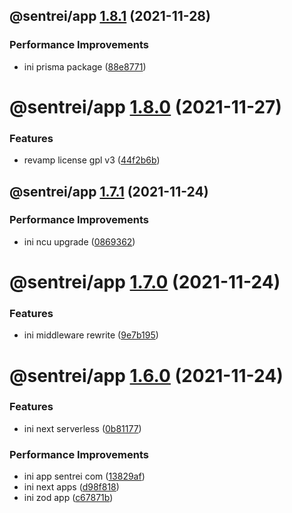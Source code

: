 ## @sentrei/app [1.8.1](https://github.com/sentrei/sentrei/compare/@sentrei/app@1.8.0...@sentrei/app@1.8.1) (2021-11-28)

### Performance Improvements

- ini prisma package ([88e8771](https://github.com/sentrei/sentrei/commit/88e8771bfea590f0564a9308dc81b6ee22e9a699))

# @sentrei/app [1.8.0](https://github.com/sentrei/sentrei/compare/@sentrei/app@1.7.1...@sentrei/app@1.8.0) (2021-11-27)

### Features

- revamp license gpl v3 ([44f2b6b](https://github.com/sentrei/sentrei/commit/44f2b6b82a9a32a04e3ea300fed8bf1274bb5421))

## @sentrei/app [1.7.1](https://github.com/sentrei/sentrei/compare/@sentrei/app@1.7.0...@sentrei/app@1.7.1) (2021-11-24)

### Performance Improvements

- ini ncu upgrade ([0869362](https://github.com/sentrei/sentrei/commit/0869362066c5b865c91ab102178ca53f17f87d44))

# @sentrei/app [1.7.0](https://github.com/sentrei/sentrei/compare/@sentrei/app@1.6.0...@sentrei/app@1.7.0) (2021-11-24)

### Features

- ini middleware rewrite ([9e7b195](https://github.com/sentrei/sentrei/commit/9e7b195eee0feb21ffab60093e8c62b69af4bd0a))

# @sentrei/app [1.6.0](https://github.com/sentrei/sentrei/compare/@sentrei/app@1.5.3...@sentrei/app@1.6.0) (2021-11-24)

### Features

- ini next serverless ([0b81177](https://github.com/sentrei/sentrei/commit/0b81177672b8860c276021160018de4fc1896714))

### Performance Improvements

- ini app sentrei com ([13829af](https://github.com/sentrei/sentrei/commit/13829af431926ee2e59cb7860110ea2f80ef3148))
- ini next apps ([d98f818](https://github.com/sentrei/sentrei/commit/d98f81880286b382919f31e31faad64164a10fde))
- ini zod app ([c67871b](https://github.com/sentrei/sentrei/commit/c67871beb6e41836eefdd442af9291fc517b3bb4))
